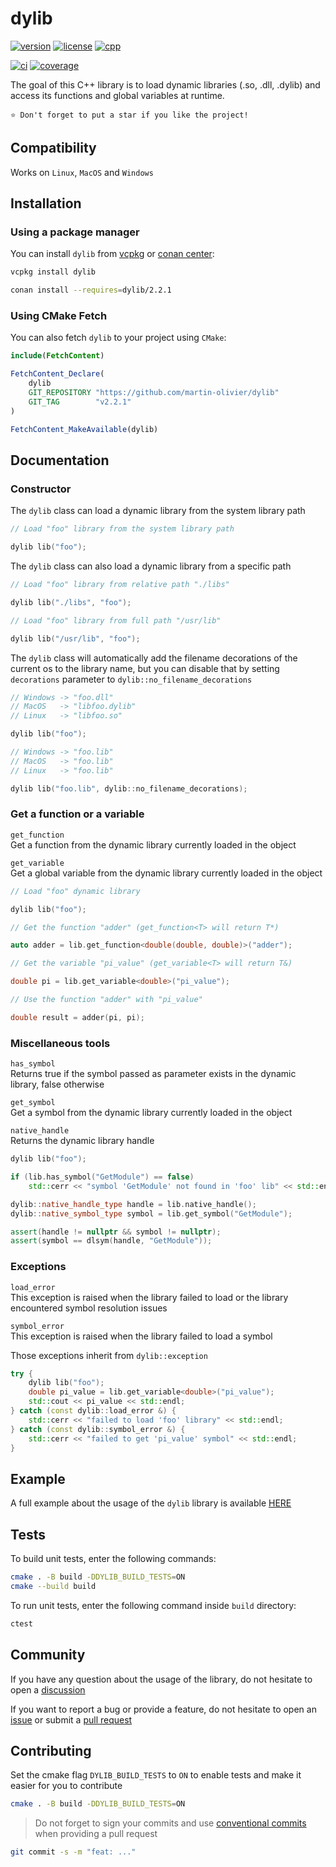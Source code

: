 # dylib

[![version](https://img.shields.io/badge/Version-3.0.0-blue.svg)](https://github.com/martin-olivier/dylib/releases/tag/v3.0.0)
[![license](https://img.shields.io/badge/License-MIT-orange.svg)](https://github.com/martin-olivier/dylib/blob/main/LICENSE)
[![cpp](https://img.shields.io/badge/Compatibility-C++11-darkgreen.svg)](https://isocpp.org)

[![ci](https://github.com/martin-olivier/dylib/actions/workflows/CI.yml/badge.svg)](https://github.com/martin-olivier/dylib/actions/workflows/CI.yml)
[![coverage](https://codecov.io/gh/martin-olivier/dylib/branch/main/graph/badge.svg)](https://codecov.io/gh/martin-olivier/dylib)

The goal of this C++ library is to load dynamic libraries (.so, .dll, .dylib) and access its functions and global variables at runtime.  

`⭐ Don't forget to put a star if you like the project!`

## Compatibility

Works on `Linux`, `MacOS` and `Windows`

## Installation

### Using a package manager

You can install `dylib` from [vcpkg](https://vcpkg.io/en) or [conan center](https://conan.io/center):

```sh
vcpkg install dylib
```

```sh
conan install --requires=dylib/2.2.1
```

### Using CMake Fetch

You can also fetch `dylib` to your project using `CMake`:

```cmake
include(FetchContent)

FetchContent_Declare(
    dylib
    GIT_REPOSITORY "https://github.com/martin-olivier/dylib"
    GIT_TAG        "v2.2.1"
)

FetchContent_MakeAvailable(dylib)
```

## Documentation

### Constructor

The `dylib` class can load a dynamic library from the system library path

```c++
// Load "foo" library from the system library path

dylib lib("foo");
```

The `dylib` class can also load a dynamic library from a specific path

```c++
// Load "foo" library from relative path "./libs"

dylib lib("./libs", "foo");

// Load "foo" library from full path "/usr/lib"

dylib lib("/usr/lib", "foo");
```

The `dylib` class will automatically add the filename decorations of the current os to the library name, but you can disable that by setting `decorations` parameter to `dylib::no_filename_decorations`

```c++
// Windows -> "foo.dll"
// MacOS   -> "libfoo.dylib"
// Linux   -> "libfoo.so"

dylib lib("foo");

// Windows -> "foo.lib"
// MacOS   -> "foo.lib"
// Linux   -> "foo.lib"

dylib lib("foo.lib", dylib::no_filename_decorations);
```

### Get a function or a variable

`get_function`  
Get a function from the dynamic library currently loaded in the object  

`get_variable`  
Get a global variable from the dynamic library currently loaded in the object

```c++
// Load "foo" dynamic library

dylib lib("foo");

// Get the function "adder" (get_function<T> will return T*)

auto adder = lib.get_function<double(double, double)>("adder");

// Get the variable "pi_value" (get_variable<T> will return T&)

double pi = lib.get_variable<double>("pi_value");

// Use the function "adder" with "pi_value"

double result = adder(pi, pi);
```

### Miscellaneous tools

`has_symbol`  
Returns true if the symbol passed as parameter exists in the dynamic library, false otherwise

`get_symbol`  
Get a symbol from the dynamic library currently loaded in the object  

`native_handle`  
Returns the dynamic library handle

```c++
dylib lib("foo");

if (lib.has_symbol("GetModule") == false)
    std::cerr << "symbol 'GetModule' not found in 'foo' lib" << std::endl;

dylib::native_handle_type handle = lib.native_handle();
dylib::native_symbol_type symbol = lib.get_symbol("GetModule");

assert(handle != nullptr && symbol != nullptr);
assert(symbol == dlsym(handle, "GetModule"));
```

### Exceptions

`load_error`  
This exception is raised when the library failed to load or the library encountered symbol resolution issues  

`symbol_error`  
This exception is raised when the library failed to load a symbol  

Those exceptions inherit from `dylib::exception`

```c++
try {
    dylib lib("foo");
    double pi_value = lib.get_variable<double>("pi_value");
    std::cout << pi_value << std::endl;
} catch (const dylib::load_error &) {
    std::cerr << "failed to load 'foo' library" << std::endl;
} catch (const dylib::symbol_error &) {
    std::cerr << "failed to get 'pi_value' symbol" << std::endl;
}
```

## Example

A full example about the usage of the `dylib` library is available [HERE](example)

## Tests

To build unit tests, enter the following commands:

```sh
cmake . -B build -DDYLIB_BUILD_TESTS=ON
cmake --build build
```

To run unit tests, enter the following command inside `build` directory:

```sh
ctest
```

## Community

If you have any question about the usage of the library, do not hesitate to open a [discussion](https://github.com/martin-olivier/dylib/discussions)

If you want to report a bug or provide a feature, do not hesitate to open an [issue](https://github.com/martin-olivier/dylib/issues) or submit a [pull request](https://github.com/martin-olivier/dylib/pulls)

## Contributing

Set the cmake flag `DYLIB_BUILD_TESTS` to `ON` to enable tests and make it easier for you to contribute

```sh
cmake . -B build -DDYLIB_BUILD_TESTS=ON
```

> Do not forget to sign your commits and use [conventional commits](https://www.conventionalcommits.org/en/v1.0.0/) when providing a pull request

```sh
git commit -s -m "feat: ..."
```
